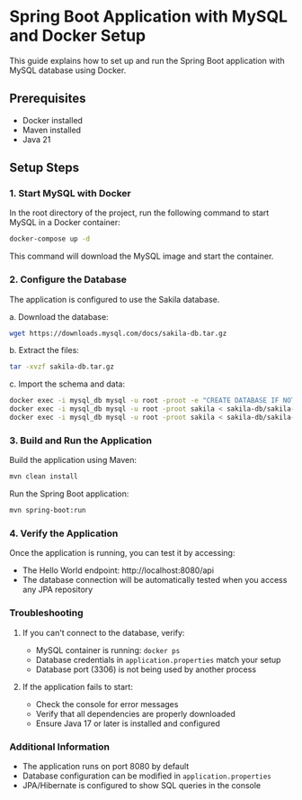 # Spring Boot Application with MySQL and Docker Setup

This guide explains how to set up and run the Spring Boot application with MySQL database using Docker.

## Prerequisites

- Docker installed
- Maven installed
- Java 21

## Setup Steps

### 1. Start MySQL with Docker

In the root directory of the project, run the following command to start MySQL in a Docker container:

```bash
docker-compose up -d
```

This command will download the MySQL image and start the container.

### 2. Configure the Database

The application is configured to use the Sakila database.

a. Download the database:
```bash
wget https://downloads.mysql.com/docs/sakila-db.tar.gz
```

b. Extract the files:
```bash
tar -xvzf sakila-db.tar.gz
```

c. Import the schema and data:
```bash
docker exec -i mysql_db mysql -u root -proot -e "CREATE DATABASE IF NOT EXISTS sakila;"
docker exec -i mysql_db mysql -u root -proot sakila < sakila-db/sakila-schema.sql
docker exec -i mysql_db mysql -u root -proot sakila < sakila-db/sakila-data.sql
```

### 3. Build and Run the Application

Build the application using Maven:
```bash
mvn clean install
```

Run the Spring Boot application:
```bash
mvn spring-boot:run
```

### 4. Verify the Application

Once the application is running, you can test it by accessing:
- The Hello World endpoint: http://localhost:8080/api
- The database connection will be automatically tested when you access any JPA repository

### Troubleshooting

1. If you can't connect to the database, verify:
   - MySQL container is running: `docker ps`
   - Database credentials in `application.properties` match your setup
   - Database port (3306) is not being used by another process

2. If the application fails to start:
   - Check the console for error messages
   - Verify that all dependencies are properly downloaded
   - Ensure Java 17 or later is installed and configured

### Additional Information

- The application runs on port 8080 by default
- Database configuration can be modified in `application.properties`
- JPA/Hibernate is configured to show SQL queries in the console